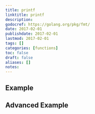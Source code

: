 ```yaml
---
title: printf
linktitle: printf
description:
godocref: https://golang.org/pkg/fmt/
date: 2017-02-01
publishdate: 2017-02-01
lastmod: 2017-02-01
tags: []
categories: [functions]
toc: false
draft: false
aliases: []
notes:
---
```


## Example

## Advanced Example

